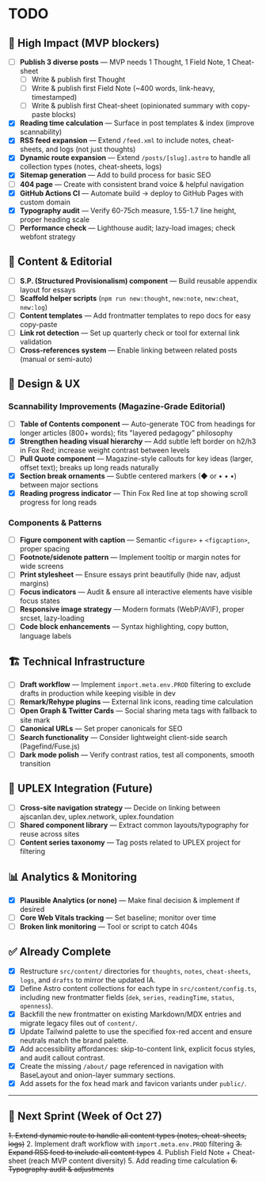 # TODO

## 🚀 High Impact (MVP blockers)

- [ ] **Publish 3 diverse posts** — MVP needs 1 Thought, 1 Field Note, 1 Cheat-sheet
  - [ ] Write & publish first Thought
  - [ ] Write & publish first Field Note (~400 words, link-heavy, timestamped)
  - [ ] Write & publish first Cheat-sheet (opinionated summary with copy-paste blocks)
- [x] **Reading time calculation** — Surface in post templates & index (improve scannability)
- [x] **RSS feed expansion** — Extend `/feed.xml` to include notes, cheat-sheets, and logs (not just thoughts)
- [x] **Dynamic route expansion** — Extend `/posts/[slug].astro` to handle all collection types (notes, cheat-sheets, logs)
- [x] **Sitemap generation** — Add to build process for basic SEO
- [ ] **404 page** — Create with consistent brand voice & helpful navigation
- [x] **GitHub Actions CI** — Automate build → deploy to GitHub Pages with custom domain
- [x] **Typography audit** — Verify 60-75ch measure, 1.55-1.7 line height, proper heading scale
- [ ] **Performance check** — Lighthouse audit; lazy-load images; check webfont strategy

## 📝 Content & Editorial

- [ ] **S.P. (Structured Provisionalism) component** — Build reusable appendix layout for essays
- [ ] **Scaffold helper scripts** (`npm run new:thought`, `new:note`, `new:cheat`, `new:log`)
- [ ] **Content templates** — Add frontmatter templates to repo docs for easy copy-paste
- [ ] **Link rot detection** — Set up quarterly check or tool for external link validation
- [ ] **Cross-references system** — Enable linking between related posts (manual or semi-auto)

## 🎨 Design & UX

### Scannability Improvements (Magazine-Grade Editorial)
- [ ] **Table of Contents component** — Auto-generate TOC from headings for longer articles (800+ words); fits "layered pedagogy" philosophy
- [x] **Strengthen heading visual hierarchy** — Add subtle left border on h2/h3 in Fox Red; increase weight contrast between levels
- [ ] **Pull Quote component** — Magazine-style callouts for key ideas (larger, offset text); breaks up long reads naturally
- [x] **Section break ornaments** — Subtle centered markers (◆ or • • •) between major sections
- [x] **Reading progress indicator** — Thin Fox Red line at top showing scroll progress for long reads

### Components & Patterns
- [ ] **Figure component with caption** — Semantic `<figure>` + `<figcaption>`, proper spacing
- [ ] **Footnote/sidenote pattern** — Implement tooltip or margin notes for wide screens
- [ ] **Print stylesheet** — Ensure essays print beautifully (hide nav, adjust margins)
- [ ] **Focus indicators** — Audit & ensure all interactive elements have visible focus states
- [ ] **Responsive image strategy** — Modern formats (WebP/AVIF), proper srcset, lazy-loading
- [ ] **Code block enhancements** — Syntax highlighting, copy button, language labels

## 🏗️ Technical Infrastructure

- [ ] **Draft workflow** — Implement `import.meta.env.PROD` filtering to exclude drafts in production while keeping visible in dev
- [ ] **Remark/Rehype plugins** — External link icons, reading time calculation
- [ ] **Open Graph & Twitter Cards** — Social sharing meta tags with fallback to site mark
- [ ] **Canonical URLs** — Set proper canonicals for SEO
- [ ] **Search functionality** — Consider lightweight client-side search (Pagefind/Fuse.js)
- [ ] **Dark mode polish** — Verify contrast ratios, test all components, smooth transition

## 🔗 UPLEX Integration (Future)

- [ ] **Cross-site navigation strategy** — Decide on linking between ajscanlan.dev, uplex.network, uplex.foundation
- [ ] **Shared component library** — Extract common layouts/typography for reuse across sites
- [ ] **Content series taxonomy** — Tag posts related to UPLEX project for filtering

## 📊 Analytics & Monitoring

- [x] **Plausible Analytics (or none)** — Make final decision & implement if desired
- [ ] **Core Web Vitals tracking** — Set baseline; monitor over time
- [ ] **Broken link monitoring** — Tool or script to catch 404s

## ✅ Already Complete

- [x] Restructure `src/content/` directories for `thoughts`, `notes`, `cheat-sheets`, `logs`, and `drafts` to mirror the updated IA.
- [x] Define Astro content collections for each type in `src/content/config.ts`, including new frontmatter fields (`dek`, `series`, `readingTime`, `status`, `openness`).
- [x] Backfill the new frontmatter on existing Markdown/MDX entries and migrate legacy files out of `content/`.
- [x] Update Tailwind palette to use the specified fox-red accent and ensure neutrals match the brand palette.
- [x] Add accessibility affordances: skip-to-content link, explicit focus styles, and audit callout contrast.
- [x] Create the missing `/about/` page referenced in navigation with BaseLayout and onion-layer summary sections.
- [x] Add assets for the fox head mark and favicon variants under `public/`.

---

## 🎯 Next Sprint (Week of Oct 27)

~~1. Extend dynamic route to handle all content types (notes, cheat-sheets, logs)~~
2. Implement draft workflow with `import.meta.env.PROD` filtering
~~3. Expand RSS feed to include all content types~~
4. Publish Field Note + Cheat-sheet (reach MVP content diversity)
5. Add reading time calculation
~~6. Typography audit & adjustments~~
